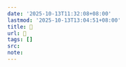 ```yaml
---
date: '2025-10-13T11:32:08+08:00'
lastmod: '2025-10-13T13:04:51+08:00'
title: 󰫷
url: 󰫷
tags: []
src:
note:
---
```

